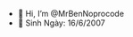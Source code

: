 - 👋 Hi, I’m @MrBenNoprocode
- 👀 Sinh Ngày: 16/6/2007

<!---
MrBenNoprocode/MrBenNoprocode is a ✨ special ✨ repository because its `README.md` (this file) appears on your GitHub profile.
You can click the Preview link to take a look at your changes.
--->
